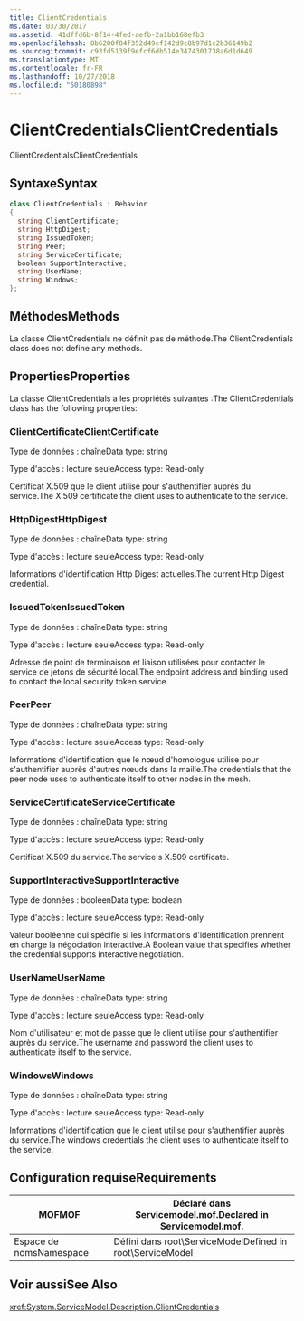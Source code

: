 ```yaml
---
title: ClientCredentials
ms.date: 03/30/2017
ms.assetid: 41dffd6b-8f14-4fed-aefb-2a1bb168efb3
ms.openlocfilehash: 8b6200f84f352d49cf142d9c8b97d1c2b36149b2
ms.sourcegitcommit: c93fd5139f9efcf6db514e3474301738a6d1d649
ms.translationtype: MT
ms.contentlocale: fr-FR
ms.lasthandoff: 10/27/2018
ms.locfileid: "50180898"
---
```

# <a name="clientcredentials"></a><span data-ttu-id="42671-102">ClientCredentials</span><span class="sxs-lookup"><span data-stu-id="42671-102">ClientCredentials</span></span>
<span data-ttu-id="42671-103">ClientCredentials</span><span class="sxs-lookup"><span data-stu-id="42671-103">ClientCredentials</span></span>  
  
## <a name="syntax"></a><span data-ttu-id="42671-104">Syntaxe</span><span class="sxs-lookup"><span data-stu-id="42671-104">Syntax</span></span>  
  
```csharp
class ClientCredentials : Behavior  
{  
  string ClientCertificate;  
  string HttpDigest;  
  string IssuedToken;  
  string Peer;  
  string ServiceCertificate;  
  boolean SupportInteractive;  
  string UserName;  
  string Windows;  
};  
```  
  
## <a name="methods"></a><span data-ttu-id="42671-105">Méthodes</span><span class="sxs-lookup"><span data-stu-id="42671-105">Methods</span></span>  
 <span data-ttu-id="42671-106">La classe ClientCredentials ne définit pas de méthode.</span><span class="sxs-lookup"><span data-stu-id="42671-106">The ClientCredentials class does not define any methods.</span></span>  
  
## <a name="properties"></a><span data-ttu-id="42671-107">Properties</span><span class="sxs-lookup"><span data-stu-id="42671-107">Properties</span></span>  
 <span data-ttu-id="42671-108">La classe ClientCredentials a les propriétés suivantes :</span><span class="sxs-lookup"><span data-stu-id="42671-108">The ClientCredentials class has the following properties:</span></span>  
  
### <a name="clientcertificate"></a><span data-ttu-id="42671-109">ClientCertificate</span><span class="sxs-lookup"><span data-stu-id="42671-109">ClientCertificate</span></span>  
 <span data-ttu-id="42671-110">Type de données : chaîne</span><span class="sxs-lookup"><span data-stu-id="42671-110">Data type: string</span></span>  
  
 <span data-ttu-id="42671-111">Type d'accès : lecture seule</span><span class="sxs-lookup"><span data-stu-id="42671-111">Access type: Read-only</span></span>  
  
 <span data-ttu-id="42671-112">Certificat X.509 que le client utilise pour s'authentifier auprès du service.</span><span class="sxs-lookup"><span data-stu-id="42671-112">The X.509 certificate the client uses to authenticate to the service.</span></span>  
  
### <a name="httpdigest"></a><span data-ttu-id="42671-113">HttpDigest</span><span class="sxs-lookup"><span data-stu-id="42671-113">HttpDigest</span></span>  
 <span data-ttu-id="42671-114">Type de données : chaîne</span><span class="sxs-lookup"><span data-stu-id="42671-114">Data type: string</span></span>  
  
 <span data-ttu-id="42671-115">Type d'accès : lecture seule</span><span class="sxs-lookup"><span data-stu-id="42671-115">Access type: Read-only</span></span>  
  
 <span data-ttu-id="42671-116">Informations d'identification Http Digest actuelles.</span><span class="sxs-lookup"><span data-stu-id="42671-116">The current Http Digest credential.</span></span>  
  
### <a name="issuedtoken"></a><span data-ttu-id="42671-117">IssuedToken</span><span class="sxs-lookup"><span data-stu-id="42671-117">IssuedToken</span></span>  
 <span data-ttu-id="42671-118">Type de données : chaîne</span><span class="sxs-lookup"><span data-stu-id="42671-118">Data type: string</span></span>  
  
 <span data-ttu-id="42671-119">Type d'accès : lecture seule</span><span class="sxs-lookup"><span data-stu-id="42671-119">Access type: Read-only</span></span>  
  
 <span data-ttu-id="42671-120">Adresse de point de terminaison et liaison utilisées pour contacter le service de jetons de sécurité local.</span><span class="sxs-lookup"><span data-stu-id="42671-120">The endpoint address and binding used to contact the local security token service.</span></span>  
  
### <a name="peer"></a><span data-ttu-id="42671-121">Peer</span><span class="sxs-lookup"><span data-stu-id="42671-121">Peer</span></span>  
 <span data-ttu-id="42671-122">Type de données : chaîne</span><span class="sxs-lookup"><span data-stu-id="42671-122">Data type: string</span></span>  
  
 <span data-ttu-id="42671-123">Type d'accès : lecture seule</span><span class="sxs-lookup"><span data-stu-id="42671-123">Access type: Read-only</span></span>  
  
 <span data-ttu-id="42671-124">Informations d'identification que le nœud d'homologue utilise pour s'authentifier auprès d'autres nœuds dans la maille.</span><span class="sxs-lookup"><span data-stu-id="42671-124">The credentials that the peer node uses to authenticate itself to other nodes in the mesh.</span></span>  
  
### <a name="servicecertificate"></a><span data-ttu-id="42671-125">ServiceCertificate</span><span class="sxs-lookup"><span data-stu-id="42671-125">ServiceCertificate</span></span>  
 <span data-ttu-id="42671-126">Type de données : chaîne</span><span class="sxs-lookup"><span data-stu-id="42671-126">Data type: string</span></span>  
  
 <span data-ttu-id="42671-127">Type d'accès : lecture seule</span><span class="sxs-lookup"><span data-stu-id="42671-127">Access type: Read-only</span></span>  
  
 <span data-ttu-id="42671-128">Certificat X.509 du service.</span><span class="sxs-lookup"><span data-stu-id="42671-128">The service's X.509 certificate.</span></span>  
  
### <a name="supportinteractive"></a><span data-ttu-id="42671-129">SupportInteractive</span><span class="sxs-lookup"><span data-stu-id="42671-129">SupportInteractive</span></span>  
 <span data-ttu-id="42671-130">Type de données : booléen</span><span class="sxs-lookup"><span data-stu-id="42671-130">Data type: boolean</span></span>  
  
 <span data-ttu-id="42671-131">Type d'accès : lecture seule</span><span class="sxs-lookup"><span data-stu-id="42671-131">Access type: Read-only</span></span>  
  
 <span data-ttu-id="42671-132">Valeur booléenne qui spécifie si les informations d'identification prennent en charge la négociation interactive.</span><span class="sxs-lookup"><span data-stu-id="42671-132">A Boolean value that specifies whether the credential supports interactive negotiation.</span></span>  
  
### <a name="username"></a><span data-ttu-id="42671-133">UserName</span><span class="sxs-lookup"><span data-stu-id="42671-133">UserName</span></span>  
 <span data-ttu-id="42671-134">Type de données : chaîne</span><span class="sxs-lookup"><span data-stu-id="42671-134">Data type: string</span></span>  
  
 <span data-ttu-id="42671-135">Type d'accès : lecture seule</span><span class="sxs-lookup"><span data-stu-id="42671-135">Access type: Read-only</span></span>  
  
 <span data-ttu-id="42671-136">Nom d'utilisateur et mot de passe que le client utilise pour s'authentifier auprès du service.</span><span class="sxs-lookup"><span data-stu-id="42671-136">The username and password the client uses to authenticate itself to the service.</span></span>  
  
### <a name="windows"></a><span data-ttu-id="42671-137">Windows</span><span class="sxs-lookup"><span data-stu-id="42671-137">Windows</span></span>  
 <span data-ttu-id="42671-138">Type de données : chaîne</span><span class="sxs-lookup"><span data-stu-id="42671-138">Data type: string</span></span>  
  
 <span data-ttu-id="42671-139">Type d'accès : lecture seule</span><span class="sxs-lookup"><span data-stu-id="42671-139">Access type: Read-only</span></span>  
  
 <span data-ttu-id="42671-140">Informations d'identification que le client utilise pour s'authentifier auprès du service.</span><span class="sxs-lookup"><span data-stu-id="42671-140">The windows credentials the client uses to authenticate itself to the service.</span></span>  
  
## <a name="requirements"></a><span data-ttu-id="42671-141">Configuration requise</span><span class="sxs-lookup"><span data-stu-id="42671-141">Requirements</span></span>  
  
|<span data-ttu-id="42671-142">MOF</span><span class="sxs-lookup"><span data-stu-id="42671-142">MOF</span></span>|<span data-ttu-id="42671-143">Déclaré dans Servicemodel.mof.</span><span class="sxs-lookup"><span data-stu-id="42671-143">Declared in Servicemodel.mof.</span></span>|  
|---------|-----------------------------------|  
|<span data-ttu-id="42671-144">Espace de noms</span><span class="sxs-lookup"><span data-stu-id="42671-144">Namespace</span></span>|<span data-ttu-id="42671-145">Défini dans root\ServiceModel</span><span class="sxs-lookup"><span data-stu-id="42671-145">Defined in root\ServiceModel</span></span>|  
  
## <a name="see-also"></a><span data-ttu-id="42671-146">Voir aussi</span><span class="sxs-lookup"><span data-stu-id="42671-146">See Also</span></span>  
 <xref:System.ServiceModel.Description.ClientCredentials>
